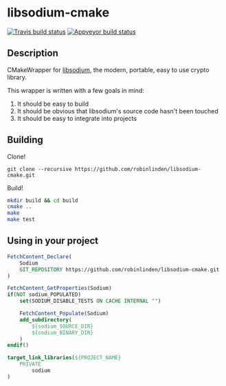 # libsodium-cmake

[![Travis build status](https://travis-ci.org/robinlinden/libsodium-cmake.svg?branch=master)](https://travis-ci.org/robinlinden/libsodium-cmake)
[![Appveyor build status](https://ci.appveyor.com/api/projects/status/ra7l1pmh1viiss6k/branch/master?svg=true)](https://ci.appveyor.com/project/robinlinden/libsodium-cmake/branch/master)

## Description

CMakeWrapper for [libsodium](https://github.com/jedisct1/libsodium), the modern, portable, easy to use crypto library.

This wrapper is written with a few goals in mind:
1. It should be easy to build
1. It should be obvious that libsodium's source code hasn't been touched
1. It should be easy to integrate into projects

## Building

Clone!

`git clone --recursive https://github.com/robinlinden/libsodium-cmake.git`

Build!

```sh
mkdir build && cd build
cmake ..
make
make test
```

## Using in your project

```cmake
FetchContent_Declare(
    Sodium
    GIT_REPOSITORY https://github.com/robinlinden/libsodium-cmake.git
)

FetchContent_GetProperties(Sodium)
if(NOT sodium_POPULATED)
    set(SODIUM_DISABLE_TESTS ON CACHE INTERNAL "")

    FetchContent_Populate(Sodium)
    add_subdirectory(
        ${sodium_SOURCE_DIR}
        ${sodium_BINARY_DIR}
    )
endif()

target_link_libraries(${PROJECT_NAME}
    PRIVATE
        sodium
)
```
